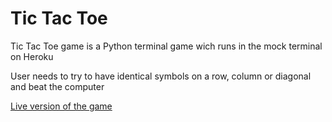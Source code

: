 # Tic Tac Toe

Tic Tac Toe game is a Python terminal game wich runs in the mock terminal on Heroku

User needs to try to have identical symbols on a row, column or diagonal and beat the computer

[Live version of the game](https://tic-tac-toe-game-mihai.herokuapp.com/)
